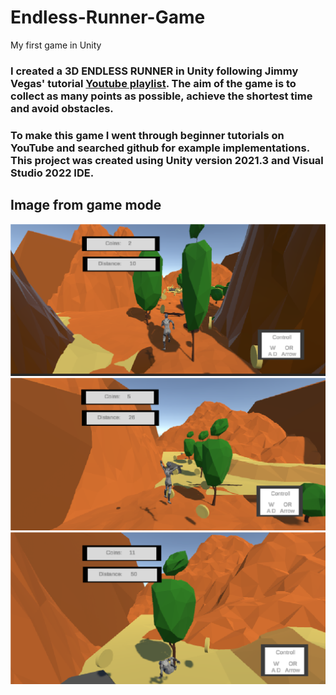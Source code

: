 # Endless-Runner-Game
My first game in Unity
### I created a 3D ENDLESS RUNNER in Unity following Jimmy Vegas' tutorial [Youtube playlist](https://www.youtube.com/playlist?list=PLZ1b66Z1KFKit4cSry_LWBisrSbVkEF4t). The aim of the game is to collect as many points as possible, achieve the shortest time and avoid obstacles.

### To make this game I went through beginner tutorials on YouTube and searched github for example implementations. This project was created using Unity version 2021.3 and Visual Studio 2022 IDE.
## Image from game mode
![Alt start game](https://github.com/daia-code/Endless-Runner-Game/blob/develop/game.png)
![Alt jumping](https://github.com/daia-code/Endless-Runner-Game/blob/develop/jump.png)
![Alt collision](https://github.com/daia-code/Endless-Runner-Game/blob/develop/collision.png)

